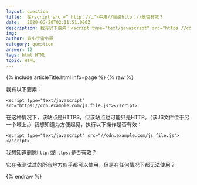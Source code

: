 ```yaml
---
layout: question
title:  在<script src =“ http：//…”>中用//替换http：//是否有效？
date:   2020-03-20T02:11:51.000Z
description: 我有以下要素：<script type="text/javascript" src="https //cdn.example.com/js_file....
img: 
author: 猿小宇宙小哥
category: question
answer: 12
tags: html HTML
topic: HTML
---
```

<div class="article-root">
  <div class="article">
    {% include articleTitle.html info=page %}
    {% raw %}
    <div class="article-content"><p><font style="vertical-align: inherit;"><font style="vertical-align: inherit;">我有以下要素：</font></font></p>

<pre><code>&lt;script type="text/javascript" src="https://cdn.example.com/js_file.js"&gt;&lt;/script&gt;
</code></pre>

<p><font style="vertical-align: inherit;"><font style="vertical-align: inherit;">在这种情况下，该站点是HTTPS，但该站点也可能只是HTTP。</font><font style="vertical-align: inherit;">（该JS文件位于另一个域上。）我想知道为方便起见，执行以下操作是否有效：</font></font></p>

<pre><code>&lt;script type="text/javascript" src="//cdn.example.com/js_file.js"&gt;&lt;/script&gt;
</code></pre>

<p><font style="vertical-align: inherit;"><font style="vertical-align: inherit;">我想知道删除</font></font><code>http:</code><font style="vertical-align: inherit;"><font style="vertical-align: inherit;">或</font></font><code>https:</code><font style="vertical-align: inherit;"><font style="vertical-align: inherit;">是否</font><font style="vertical-align: inherit;">有效</font><font style="vertical-align: inherit;">？</font></font></p>

<p><font style="vertical-align: inherit;"><font style="vertical-align: inherit;">它在我测试过的所有地方似乎都可以使用，但是在任何情况下都无法使用？</font></font></p></div>
    {% endraw %}
  </div>
  <p style="height: 0;width:0;overflow: hidden;"> 第2436篇《在<script src =“ http：//…”>中用//替换http：//是否有效？》来自Winter(https://github.com/aiyld/aiyld.github.io)的站点</p>
  <div class="discuss-wrapper">
    {% include discussTitle.html info=page %}
    {% raw %}
    <div class="discuss-item">
        <div class="discuss-parent">
          <div class="discuss-meta">
            <span class="discuss-user">凯L</span>
            <span class="discuss-time">2020.03.20</span>
          </div>
          <div class="discuss-comment"><h2>1. Summary</h2>

<p>Answer for 2019: you can still use protocol-relative URLs, but <a href="https://stackoverflow.com/a/48893712/5951529"><strong>this technique</strong></a> <a href="https://stackoverflow.com/a/28454204/5951529"><strong>an anti-pattern</strong></a>.</p>

<p>Also:</p>

<ol>
<li>You may have problems in developing.</li>
<li>Some third-party tools may not support them.</li>
</ol>

<p>Migrating from protocol-relative URLs to <code>https://</code> it would be nice.</p>

<hr>

<h2>2. Relevance</h2>

<p>This answer is relevant for January 2019. In the future, the data of this answer may be obsolete.</p>

<hr>

<h2>3. Anti-pattern</h2>

<h3>3.1. Argumentation</h3>

<p>Paul Irish — <a href="https://en.wikipedia.org/wiki/Paul_Irish" rel="nofollow noreferrer"><strong>front-end engineer and a developer advocate for the Google Chrome</strong></a> — <a href="https://www.paulirish.com/2010/the-protocol-relative-url/" rel="nofollow noreferrer"><strong>write in 2014, December</strong></a>:</p>

<blockquote>
  <p>Now that SSL is <a href="https://www.eff.org/encrypt-the-web-report" rel="nofollow noreferrer"><strong>encouraged for everyone</strong></a> and <a href="https://istlsfastyet.com/" rel="nofollow noreferrer"><strong>doesn’t have performance concerns</strong></a>, <strong>this technique is now an anti-pattern</strong>. If the asset you need is available on SSL, then always use the <code>https://</code> asset.</p>
  
  <p>Allowing the snippet to request over HTTP opens the door for attacks like the <a href="https://www.netresec.com/?page=Blog&amp;month=2015-03&amp;post=China%27s-Man-on-the-Side-Attack-on-GitHub" rel="nofollow noreferrer"><strong>recent GitHub Man-on-the-side attack</strong></a>. It’s always safe to request HTTPS assets even if your site is on HTTP, however the reverse <a href="https://developer.mozilla.org/en-US/docs/Web/Security/Mixed_content/How_to_fix_website_with_mixed_content" rel="nofollow noreferrer"><strong>is not true</strong></a>.</p>
</blockquote>

<h3>3.2. Another links</h3>

<ul>
<li><a href="https://sitebulb.com/hints/security/loads-page-resources-using-protocol-relative-uris/" rel="nofollow noreferrer"><strong>Loads page resources using protocol relative URIs</strong></a></li>
<li><a href="https://joonas.fi/2016/12/27/stop-using-protocol-relative-urls/" rel="nofollow noreferrer"><strong>Stop using protocol-relative URLs</strong></a></li>
</ul>

<h3>3.3. Examples</h3>

<ul>
<li><a href="https://nickcraver.com/blog/2017/05/22/https-on-stack-overflow/#mistakes-protocol-relative-urls" rel="nofollow noreferrer"><strong>In 2017 Stack Overflow switched from protocol-relative URLs to <code>https</code></strong></a></li>
<li><a href="https://www.techradar.com/news/from-july-chrome-will-flag-all-unencrypted-websites-as-not-secure" rel="nofollow noreferrer"><strong>In 2018 Chrome will flag all unencrypted websites as “not secure”</strong></a></li>
</ul>

<hr>

<h2>4. Developing process</h2>

<p>For example, I try to use <a href="https://github.com/bahmutov/clean-console" rel="nofollow noreferrer"><strong>clean-console</strong></a>.</p>

<ul>
<li>Example file <code>KiraCleanConsole__cdn_links_demo.html</code>:</li>
</ul>

<pre class="lang-html prettyprint-override"><code>&lt;!DOCTYPE html&gt;<font></font>
&lt;html lang="en"&gt;<font></font>
&lt;head&gt;<font></font>
    &lt;meta charset="UTF-8"&gt;<font></font>
    &lt;title&gt;clean-console without protocol demonstration&lt;/title&gt;<font></font>
    &lt;!-- Really dead link --&gt;<font></font>
    &lt;script src="https://unpkg.com/bowser@latest/bowser.min.js"&gt;&lt;/script&gt;<font></font>
    &lt;!-- Package exists; link without “https:” --&gt;<font></font>
    &lt;script src="//cdn.jsdelivr.net/npm/jquery@3.3.1/dist/jquery.min.js"&gt;&lt;/script&gt;<font></font>
    &lt;!-- Package exists: link with “https:” --&gt;<font></font>
    &lt;script src="https://cdn.jsdelivr.net/npm/gemini-scrollbar/index.js"&gt;&lt;/script&gt;<font></font>
&lt;/head&gt;<font></font>
&lt;body&gt;<font></font>
    Kira Goddess!<font></font>
&lt;/body&gt;<font></font>
&lt;/html&gt;<font></font>
</code></pre>

<ul>
<li>output:</li>
</ul>

<pre class="lang-text prettyprint-override"><code>D:\SashaDebugging&gt;clean-console -i KiraCleanConsole__cdn_links_demo.html<font></font>
checking KiraCleanConsole__cdn_links_demo.html<font></font>
phantomjs: opening page KiraCleanConsole__cdn_links_demo.html<font></font>
<font></font>
phantomjs: Unable to load resource (#3URL:file://cdn.jsdelivr.net/npm/jquery@3.3.1/dist/jquery.min.js)<font></font>
<font></font>
<font></font>
phantomjs:   phantomjs://code/runner.js:30 in onResourceError<font></font>
Error code: 203. Description: Error opening //cdn.jsdelivr.net/npm/jquery@3.3.1/dist/jquery.min.js: The network path was not found.<font></font>
<font></font>
  phantomjs://code/runner.js:31 in onResourceError<font></font>
<font></font>
phantomjs: Unable to load resource (#5URL:https://unpkg.com/bowser@2.1.0/bowser.min.js)<font></font>
<font></font>
<font></font>
phantomjs:   phantomjs://code/runner.js:30 in onResourceError<font></font>
Error code: 203. Description: Error downloading https://unpkg.com/bowser@2.1.0/bowser.min.js - server replied: Not Found<font></font>
<font></font>
  phantomjs://code/runner.js:31 in onResourceError<font></font>
<font></font>
phantomjs: Checking errors after sleeping for 1000ms<font></font>
2 error(s) on KiraCleanConsole__cdn_links_demo.html<font></font>
<font></font>
phantomjs process exited with code 2<font></font>
</code></pre>

<p>Link <code>//cdn.jsdelivr.net/npm/jquery@3.3.1/dist/jquery.min.js</code> is valid, but I getting an error.</p>

<p>Pay attention to <code>file://cdn.jsdelivr.net/npm/jquery@3.3.1/dist/jquery.min.js</code> and read <a href="https://stackoverflow.com/a/7818464/5951529"><strong>Thilo</strong></a> and <a href="https://stackoverflow.com/a/37609402/5951529"><strong>bg17aw</strong></a> answers about <code>file://</code>.</p>

<p><font style="vertical-align: inherit;"><font style="vertical-align: inherit;">我不知道这种行为，也无法理解为什么我</font></font><a href="https://github.com/sindresorhus/pageres/issues/331" rel="nofollow noreferrer"><strong><font style="vertical-align: inherit;"><font style="vertical-align: inherit;">在pageres中</font></font></strong></a><font style="vertical-align: inherit;"><font style="vertical-align: inherit;">遇到这样的问题</font><font style="vertical-align: inherit;">。</font></font></p>

<hr>

<h2><font style="vertical-align: inherit;"><font style="vertical-align: inherit;">5.第三方工具</font></font></h2>

<p><font style="vertical-align: inherit;"><font style="vertical-align: inherit;">我使用</font></font><a href="https://packagecontrol.io/packages/Clickable%20URLs" rel="nofollow noreferrer"><strong><font style="vertical-align: inherit;"><font style="vertical-align: inherit;">Clickable URLs</font></font></strong></a><font style="vertical-align: inherit;"><font style="vertical-align: inherit;"> Sublime Text软件包。</font><font style="vertical-align: inherit;">使用它，我可以简单地从浏览器中的文本编辑器中打开链接。</font></font></p>

<p><img src="https://i.imgur.com/nheLLEc.png" alt="CSS链接示例"></p>

<p><font style="vertical-align: inherit;"><font style="vertical-align: inherit;">示例中的两个链接均有效。</font><font style="vertical-align: inherit;">但是，我可以使用可单击的URL在浏览器中成功打开的第一个链接，第二个链接-不。</font><font style="vertical-align: inherit;">这可能不是很方便。</font></font></p>

<hr>

<h2><font style="vertical-align: inherit;"><font style="vertical-align: inherit;">六，结论</font></font></h2>

<p><font style="vertical-align: inherit;"><font style="vertical-align: inherit;">是：</font></font></p>

<ol>
<li><font style="vertical-align: inherit;"><font style="vertical-align: inherit;">如果您有任何问题</font></font><code>Developing process</code><font style="vertical-align: inherit;"><font style="vertical-align: inherit;">，可以设置开发工作流程。</font></font></li>
<li><font style="vertical-align: inherit;"><font style="vertical-align: inherit;">否则，您可能会遇到其他问题</font></font><code>Third-party tools</code><font style="vertical-align: inherit;"><font style="vertical-align: inherit;">，您可以提供工具。</font></font></li>
</ol>

<p><font style="vertical-align: inherit;"><font style="vertical-align: inherit;">但是您不需要这些其他问题。</font><font style="vertical-align: inherit;">通过以下</font></font><code>Anti-pattern</code><font style="vertical-align: inherit;"><font style="vertical-align: inherit;">项中</font><font style="vertical-align: inherit;">的链接读取信息</font><font style="vertical-align: inherit;">：相对于协议的URL已过时。</font></font></p></div>
        </div>
        
      </div><div class="discuss-item">
        <div class="discuss-parent">
          <div class="discuss-meta">
            <span class="discuss-user">乐米亚</span>
            <span class="discuss-time">2020.03.20</span>
          </div>
          <div class="discuss-comment"><p><font style="vertical-align: inherit;"><font style="vertical-align: inherit;">由于您的示例链接到外部域，因此，如果您使用的是HTTPS，则应验证是否也为SSL设置了外部域。</font><font style="vertical-align: inherit;">否则，您的用户可能会看到SSL错误和/或404错误（例如，旧版本的Plesk将HTTP和HTTPS存储在单独的文件夹中）。</font><font style="vertical-align: inherit;">对于CDN，这不应该是一个问题，但是对于任何其他网站而言，则可能是一个问题。</font></font></p>

<p><font style="vertical-align: inherit;"><font style="vertical-align: inherit;">附带说明一下，在更新旧网站时进行了测试，并且还可以在META REFRESH的url =部分中使用。</font></font></p></div>
        </div>
        
      </div><div class="discuss-item">
        <div class="discuss-parent">
          <div class="discuss-meta">
            <span class="discuss-user">乐千羽</span>
            <span class="discuss-time">2020.03.20</span>
          </div>
          <div class="discuss-comment"><p><font style="vertical-align: inherit;"><font style="vertical-align: inherit;">遵循gnud的参考之后，</font></font><strong><font style="vertical-align: inherit;"><font style="vertical-align: inherit;">RFC 3986第5.2节</font></font></strong><font style="vertical-align: inherit;"><font style="vertical-align: inherit;">说：</font></font></p>

<blockquote>
  <p><font style="vertical-align: inherit;"><font style="vertical-align: inherit;">如果定义了方案组件，表明引用以方案名称开头，那么该引用将被解释为绝对URI，我们就完成了。</font></font><strong><font style="vertical-align: inherit;"><font style="vertical-align: inherit;">否则，参考URI的方案将从基本URI的scheme组件继承</font></font></strong><font style="vertical-align: inherit;"><font style="vertical-align: inherit;">。</font></font></p>
</blockquote>

<p><font style="vertical-align: inherit;"><font style="vertical-align: inherit;">所以</font></font><code>//</code><font style="vertical-align: inherit;"><font style="vertical-align: inherit;">是正确的:-)</font></font></p></div>
        </div>
        
      </div><div class="discuss-item">
        <div class="discuss-parent">
          <div class="discuss-meta">
            <span class="discuss-user">小小</span>
            <span class="discuss-time">2020.03.20</span>
          </div>
          <div class="discuss-comment"><p><font style="vertical-align: inherit;"><font style="vertical-align: inherit;">是的，这在</font></font><a href="http://www.ietf.org/rfc/rfc2396.txt" rel="nofollow noreferrer"><font style="vertical-align: inherit;"><font style="vertical-align: inherit;">RFC 3986</font></font></a><font style="vertical-align: inherit;"><font style="vertical-align: inherit;">第5.2节中有记录：</font></font></p>

<p><font style="vertical-align: inherit;"><font style="vertical-align: inherit;">（编辑：糟糕，我的RFC参考已过时）。</font></font></p></div>
        </div>
        
      </div><div class="discuss-item">
        <div class="discuss-parent">
          <div class="discuss-meta">
            <span class="discuss-user">阿飞泡芙</span>
            <span class="discuss-time">2020.03.20</span>
          </div>
          <div class="discuss-comment"><p><font style="vertical-align: inherit;"><font style="vertical-align: inherit;">使用//somedomain.com作为JS文件的引用时，我们在日志中看到404错误。  </font></font></p>

<p><font style="vertical-align: inherit;"><font style="vertical-align: inherit;">导致404出现的引用看起来像这样：ref：</font></font></p>

<pre><code>&lt;script src="//somedomain.com/somescript.js" /&gt;
</code></pre>

<p><font style="vertical-align: inherit;"><font style="vertical-align: inherit;">404要求：</font></font></p>

<pre><code>http://mydomain.com//somedomain.com/somescript.js
</code></pre>

<p><font style="vertical-align: inherit;"><font style="vertical-align: inherit;">随着这些定期显示在我们的Web服务器日志中，可以肯定地说：所有浏览器和Bot </font></font><strong><font style="vertical-align: inherit;"><font style="vertical-align: inherit;">都不</font></font></strong><font style="vertical-align: inherit;"><font style="vertical-align: inherit;">遵守RFC 3986第4.2节。</font><font style="vertical-align: inherit;">最安全的选择是在可能的情况下包括该协议。</font></font></p></div>
        </div>
        
      </div><div class="discuss-item">
        <div class="discuss-parent">
          <div class="discuss-meta">
            <span class="discuss-user">神乐阿飞Itachi</span>
            <span class="discuss-time">2020.03.20</span>
          </div>
          <div class="discuss-comment"><p><font style="vertical-align: inherit;"><font style="vertical-align: inherit;">正如其他答案所言，这确实是正确的。</font><font style="vertical-align: inherit;">不过，您应该注意，某些网络搜寻器会通过在您的服务器上请求它们（就像本地URL）来触发404。</font><font style="vertical-align: inherit;">（他们无视双斜杠并将其视为单斜杠）。</font></font></p>

<p><font style="vertical-align: inherit;"><font style="vertical-align: inherit;">您可能需要在网络服务器上设置规则以捕获并重定向它们。</font></font></p>

<p><font style="vertical-align: inherit;"><font style="vertical-align: inherit;">例如，使用Nginx，您可以添加以下内容：</font></font></p>

<pre><code>location ~* /(?&lt;redirect_domain&gt;((([a-z]|[0-9]|\-)+)\.)+([a-z])+)/(?&lt;redirect_path&gt;.*) {<font></font>
  return 301 $scheme:/$redirect_domain/$redirect_path;<font></font>
}<font></font>
</code></pre>

<p><font style="vertical-align: inherit;"><font style="vertical-align: inherit;">不过请注意，如果您在URI中使用句点，则需要提高特异性，否则最终会将这些页面重定向到不存在的域。</font></font></p>

<p><font style="vertical-align: inherit;"><font style="vertical-align: inherit;">而且，这是为每个查询运行的一个相当大的正则表达式-我认为，值得对404兼容的不兼容浏览器进行惩罚，而不是对大多数兼容浏览器造成（轻微）性能下降。</font></font></p></div>
        </div>
        
      </div><div class="discuss-item">
        <div class="discuss-parent">
          <div class="discuss-meta">
            <span class="discuss-user">猴子樱</span>
            <span class="discuss-time">2020.03.20</span>
          </div>
          <div class="discuss-comment"><blockquote>
  <p><font style="vertical-align: inherit;"><font style="vertical-align: inherit;">在某些情况下它不起作用？</font></font></p>
</blockquote>

<p><font style="vertical-align: inherit;"><font style="vertical-align: inherit;">如果父页面是从加载的</font></font><code>file://</code><font style="vertical-align: inherit;"><font style="vertical-align: inherit;">，则它可能无法正常工作（它将尝试获取</font></font><code>file://cdn.example.com/js_file.js</code><font style="vertical-align: inherit;"><font style="vertical-align: inherit;">，当然您也可以在本地提供）。</font></font></p></div>
        </div>
        
      </div><div class="discuss-item">
        <div class="discuss-parent">
          <div class="discuss-meta">
            <span class="discuss-user">樱Harry</span>
            <span class="discuss-time">2020.03.20</span>
          </div>
          <div class="discuss-comment"><p><font style="vertical-align: inherit;"><font style="vertical-align: inherit;">在这里，我重复了</font></font><a href="https://stackoverflow.com/questions/954327/hidden-features-of-html/960111#960111"><font style="vertical-align: inherit;"><font style="vertical-align: inherit;">HTML的隐藏功能中</font></font></a><font style="vertical-align: inherit;"><font style="vertical-align: inherit;">的答案</font><font style="vertical-align: inherit;">：</font></font></p>

<blockquote>
  <p><font style="vertical-align: inherit;"><font style="vertical-align: inherit;">使用与协议无关的绝对路径：</font></font></p>

<pre><code>&lt;img src="//domain.com/img/logo.png"/&gt;
</code></pre>
  
  <p><font style="vertical-align: inherit;"><font style="vertical-align: inherit;">如果浏览器正在通过HTTPS以SSL查看网页，则它将使用https协议请求该资产，否则将通过HTTP请求该资产。</font></font></p>
  
  <p><font style="vertical-align: inherit;"><font style="vertical-align: inherit;">这样可以防止IE中出现可怕的“此页面同时包含安全和非安全项目”错误消息，从而使所有资产请求都保持在同一协议内。</font></font></p>
  
  <p><font style="vertical-align: inherit;"><font style="vertical-align: inherit;">注意：在</font></font><code>&lt;link&gt;</code><font style="vertical-align: inherit;"><font style="vertical-align: inherit;">样式表的@import上使用IE7和IE8
   </font></font><a href="http://www.stevesouders.com/blog/2010/02/10/5a-missing-schema-double-download/" rel="nofollow noreferrer"><font style="vertical-align: inherit;"><font style="vertical-align: inherit;">两次下载文件</font></font></a><font style="vertical-align: inherit;"><font style="vertical-align: inherit;">。</font><font style="vertical-align: inherit;">但是，所有其他用途都很好。</font></font></p>
</blockquote></div>
        </div>
        
      </div><div class="discuss-item">
        <div class="discuss-parent">
          <div class="discuss-meta">
            <span class="discuss-user">逆天古一</span>
            <span class="discuss-time">2020.03.20</span>
          </div>
          <div class="discuss-comment"><p><font style="vertical-align: inherit;"><font style="vertical-align: inherit;">许多人将此称为协议相对URL。</font></font></p>

<p><a href="http://www.stevesouders.com/blog/2010/02/10/5a-missing-schema-double-download/" rel="noreferrer"><font style="vertical-align: inherit;"><font style="vertical-align: inherit;">这会导致在IE 7和8中双重下载CSS文件</font></font></a><font style="vertical-align: inherit;"><font style="vertical-align: inherit;">。</font></font></p></div>
        </div>
        
      </div><div class="discuss-item">
        <div class="discuss-parent">
          <div class="discuss-meta">
            <span class="discuss-user">GOGil老丝</span>
            <span class="discuss-time">2020.03.20</span>
          </div>
          <div class="discuss-comment"><p><font style="vertical-align: inherit;"><font style="vertical-align: inherit;">根据</font></font><a href="http://www.ietf.org/rfc/rfc3986.txt" rel="noreferrer"><font style="vertical-align: inherit;"><font style="vertical-align: inherit;">RFC 3986：“统一资源标识符（URI）：通用语法”，第4.2节，</font></font></a><font style="vertical-align: inherit;"><font style="vertical-align: inherit;">不带方案的相对URL（http：或https ：）有效</font><font style="vertical-align: inherit;">。</font><font style="vertical-align: inherit;">如果客户端对此感到窒息，那是客户端的错，因为它们不符合RFC中指定的URI语法。</font></font></p>

<p><font style="vertical-align: inherit;"><font style="vertical-align: inherit;">您的示例有效，应该可以工作。</font><font style="vertical-align: inherit;">我本人在人流量大的网站上使用了这种相对URL方法，并且零投诉。</font><font style="vertical-align: inherit;">另外，我们在Firefox，Safari，IE6，IE7和Opera中测试我们的网站。</font><font style="vertical-align: inherit;">这些浏览器都了解该URL格式。</font></font></p></div>
        </div>
        
      </div><div class="discuss-item">
        <div class="discuss-parent">
          <div class="discuss-meta">
            <span class="discuss-user">番长村村</span>
            <span class="discuss-time">2020.03.20</span>
          </div>
          <div class="discuss-comment"><p><font style="vertical-align: inherit;"><font style="vertical-align: inherit;">放弃该协议是完全有效的。</font><font style="vertical-align: inherit;">多年来，URL规范对此非常清楚，但是我还没有找到一个不了解它的浏览器。</font><font style="vertical-align: inherit;">我不知道为什么这种技术不为人所知。</font><font style="vertical-align: inherit;">它是解决HTTP / HTTPS边界棘手问题的完美解决方案。</font><font style="vertical-align: inherit;">更多信息：</font></font><a href="http://nedbatchelder.com/blog/200710/httphttps_transitions_and_relative_urls.html" rel="noreferrer"><font style="vertical-align: inherit;"><font style="vertical-align: inherit;">Http-https转换和相对URL</font></font></a></p></div>
        </div>
        
      </div><div class="discuss-item">
        <div class="discuss-parent">
          <div class="discuss-meta">
            <span class="discuss-user">理查德Tom</span>
            <span class="discuss-time">2020.03.20</span>
          </div>
          <div class="discuss-comment"><p><font style="vertical-align: inherit;"><font style="vertical-align: inherit;">保证可以在任何主流浏览器中使用（我没有考虑市场份额低于0.05％的浏览器）。</font><font style="vertical-align: inherit;">哎呀，它可以在Internet Explorer 3.0中使用。</font></font></p>

<p><a href="http://tools.ietf.org/html/rfc3986#section-3" rel="noreferrer"><font style="vertical-align: inherit;"><font style="vertical-align: inherit;">RFC 3986</font></font></a><font style="vertical-align: inherit;"><font style="vertical-align: inherit;">将URI定义为以下部分：</font></font></p>

<pre><code>     foo://example.com:8042/over/there?name=ferret#nose<font></font>
     \_/   \______________/\_________/ \_________/ \__/<font></font>
      |           |            |            |        |<font></font>
   scheme     authority       path        query   fragment<font></font>
</code></pre>

<p>When defining relative URIs (<a href="http://tools.ietf.org/html/rfc3986#section-5.2" rel="noreferrer">Section 5.2</a>), you can omit any of those sections, always starting from the left. In pseudo-code, it looks like this:</p>

<pre><code> result = ""<font></font>
<font></font>
  if defined(scheme) then<font></font>
     append scheme to result;<font></font>
     append ":" to result;<font></font>
  endif;<font></font>
<font></font>
  if defined(authority) then<font></font>
     append "//" to result;<font></font>
     append authority to result;<font></font>
  endif;<font></font>
<font></font>
  append path to result;<font></font>
<font></font>
  if defined(query) then<font></font>
     append "?" to result;<font></font>
     append query to result;<font></font>
  endif;<font></font>
<font></font>
  if defined(fragment) then<font></font>
     append "#" to result;<font></font>
     append fragment to result;<font></font>
  endif;<font></font>
<font></font>
  return result;<font></font>
</code></pre>

<p>The URI you are describing is a scheme-less relative URI.</p></div>
        </div>
        
      </div>
    {% endraw %}
  </div>
<div>

